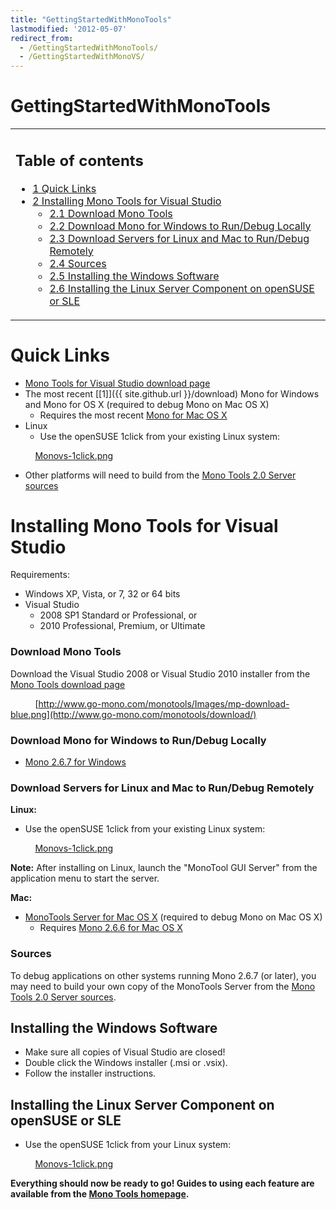 ```yaml
---
title: "GettingStartedWithMonoTools"
lastmodified: '2012-05-07'
redirect_from:
  - /GettingStartedWithMonoTools/
  - /GettingStartedWithMonoVS/
---
```


GettingStartedWithMonoTools
===========================

<table>
<col width="100%" />
<tbody>
<tr class="odd">
<td align="left"><h2>Table of contents</h2>
<ul>
<li><a href="#quick-links">1 Quick Links</a></li>
<li><a href="#installing-mono-tools-for-visual-studio">2 Installing Mono Tools for Visual Studio</a>
<ul>
<li><a href="#download-mono-tools">2.1 Download Mono Tools</a></li>
<li><a href="#download-mono-for-windows-to-rundebug-locally">2.2 Download Mono for Windows to Run/Debug Locally</a></li>
<li><a href="#download-servers-for-linux-and-mac-to-rundebug-remotely">2.3 Download Servers for Linux and Mac to Run/Debug Remotely</a></li>
<li><a href="#sources">2.4 Sources</a></li>
<li><a href="#installing-the-windows-software">2.5 Installing the Windows Software</a></li>
<li><a href="#installing-the-linux-server-component-on-opensuse-or-sle">2.6 Installing the Linux Server Component on openSUSE or SLE</a></li>
</ul></li>
</ul></td>
</tr>
</tbody>
</table>

Quick Links
===========

-   [Mono Tools for Visual Studio download page](http://mono-tools.com/download/)
-   The most recent [[1]]({{ site.github.url }}/download) Mono for Windows and Mono for OS X (required to debug Mono on Mac OS X)
    -   Requires the most recent [Mono for Mac OS X](http://ftp.novell.com/pub/mono/monotools/latest/MonoFramework-x86.dmg)
-   Linux
    -   Use the openSUSE 1click from your existing Linux system:

          [Monovs-1click.png](http://go-mono.com/monotools-download/monotools.ymp)

-   Other platforms will need to build from the [Mono Tools 2.0 Server sources](http://ftp.novell.com/pub/mono/monotools/latest/monotools-server-2.0.tar.bz2)

Installing Mono Tools for Visual Studio
=======================================

Requirements:

-   Windows XP, Vista, or 7, 32 or 64 bits
-   Visual Studio
    -   2008 SP1 Standard or Professional, or
    -   2010 Professional, Premium, or Ultimate

### Download Mono Tools

Download the Visual Studio 2008 or Visual Studio 2010 installer from the [Mono Tools download page](http://mono-tools.com/download/)

          [http://www.go-mono.com/monotools/Images/mp-download-blue.png](http://www.go-mono.com/monotools/download/)

### Download Mono for Windows to Run/Debug Locally

-   [Mono 2.6.7 for Windows](http://go-mono.com/monotools-download/latest/mono-windows.exe)

### Download Servers for Linux and Mac to Run/Debug Remotely

**Linux:**

-   Use the openSUSE 1click from your existing Linux system:

          [Monovs-1click.png](http://go-mono.com/monotools-download/monotools.ymp)

**Note:** After installing on Linux, launch the "MonoTool GUI Server" from the application menu to start the server.

**Mac:**

-   [MonoTools Server for Mac OS X](http://go-mono.com/monotools-download/latest/monotools-server.dmg) (required to debug Mono on Mac OS X)
    -   Requires [Mono 2.6.6 for Mac OS X](http://go-mono.com/monotools-download/latest/MonoFramework-x86.dmg)

### Sources

To debug applications on other systems running Mono 2.6.7 (or later), you may need to build your own copy of the MonoTools Server from the [Mono Tools 2.0 Server sources](http://go-mono.com/monotools-download/latest/monotools-server-2.0.tar.bz2).

Installing the Windows Software
-------------------------------

-   Make sure all copies of Visual Studio are closed!
-   Double click the Windows installer (.msi or .vsix).
-   Follow the installer instructions.

Installing the Linux Server Component on openSUSE or SLE
--------------------------------------------------------

-   Use the openSUSE 1click from your Linux system:

          [Monovs-1click.png](http://go-mono.com/monotools/monovs.ymp)

**Everything should now be ready to go! Guides to using each feature are available from the [Mono Tools homepage](http://mono-tools.com/).**

